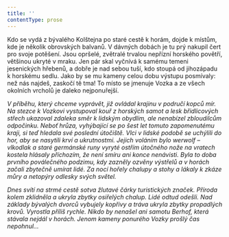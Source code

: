 ```yaml
---
title: ''
contentType: prose
---
```


  

  

  

Kdo se vydá z bývalého Kolštejna po staré cestě k horám, dojde k místům, kde je několik obrovských balvanů. V dávných dobách je tu prý nakupil čert pro svoje potěšení. Jsou opršelé, zvětralé trvalou nepřízní horského povětří, většinou ukryté v mraku. Jen pár skal vyčnívá k samému temeni jesenických hřebenů, a dobře je nad sebou tuší, kdo stoupá od jihozápadu k horskému sedlu. Jako by se mu kameny celou dobu výstupu posmívaly: než nás najdeš, zaskočí tě tma! To místo se jmenuje Vozka a ze všech okolních vrcholů je daleko nejponuřejší.

_V příběhu, který chceme vyprávět, již ovládal krajinu v područí kopců mír. Na stezce k Vozkovi vystupoval kouř z horských samot a lesk břidlicových střech ukazoval zdaleka směr k lidským obydlím, ale nenabízel zbloudilcům odpočinku. Neboť hrůza, vyhýbající se po šest let tomuto zapomenutému kraji, si teď hledala své poslední útočiště. Vlci v lidské podobě se uchýlili do hor, aby se nasytili krví a ukrutnostmi. Jejich voláním bylo werwolf – vlkodlak a staré germánské runy vyryté ostřím útočného nože na vratech kostela hlásaly příchozím, že není smíru ani konce nenávisti. Byla to doba prvního poválečného podzimu, kdy zazněly ozvěny výstřelů a v horách začali zbytečně umírat lidé. Za nocí hořely chalupy a stohy a lákaly k zkáze můry a netopýry odlesky svých světel._

_Dnes svítí na strmé cestě sotva žlutavé čárky turistických značek. Příroda kolem zklidněla a ukryla zbytky osiřelých chalup. Lidé odtud odešli. Nad základy bývalých dvorců vybujely kopřivy a tráva ukryla zbytky propadlých krovů. Vyrostla příliš rychle. Nikdo by nenašel ani samotu Berhof, která stávala nejdál v horách. Jenom kameny ponurého Vozky prošlý čas nepohnul…_
